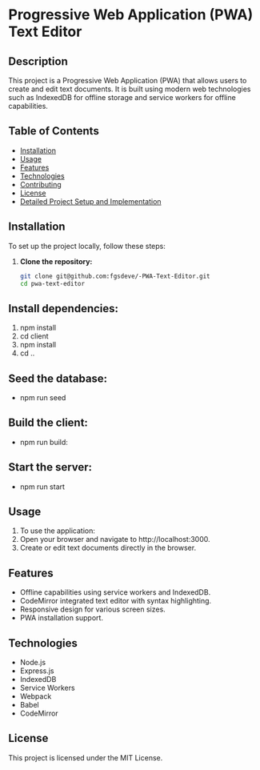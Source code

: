 # Progressive Web Application (PWA) Text Editor

## Description

This project is a Progressive Web Application (PWA) that allows users to create and edit text documents. It is built using modern web technologies such as IndexedDB for offline storage and service workers for offline capabilities.

## Table of Contents

- [Installation](#installation)
- [Usage](#usage)
- [Features](#features)
- [Technologies](#technologies)
- [Contributing](#contributing)
- [License](#license)
- [Detailed Project Setup and Implementation](#detailed-project-setup-and-implementation)

## Installation

To set up the project locally, follow these steps:

1. **Clone the repository:**
   ```sh
   git clone git@github.com:fgsdeve/-PWA-Text-Editor.git
   cd pwa-text-editor

## Install dependencies: 
1. npm install
2. cd client
3. npm install
4. cd ..

## Seed the database:
- npm run seed

## Build the client:
- npm run build:

## Start the server:
- npm run start

## Usage
1. To use the application:
2. Open your browser and navigate to http://localhost:3000.
3. Create or edit text documents directly in the browser.

## Features
- Offline capabilities using service workers and IndexedDB.
- CodeMirror integrated text editor with syntax highlighting.
- Responsive design for various screen sizes.
- PWA installation support.

## Technologies
- Node.js
- Express.js
- IndexedDB
- Service Workers
- Webpack
- Babel
- CodeMirror

## License
This project is licensed under the MIT License.
